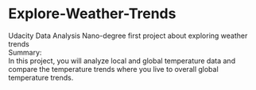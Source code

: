# Explore-Weather-Trends
Udacity Data Analysis Nano-degree first project about exploring weather trends<br>
Summary:<br>
In this project, you will analyze local and global temperature data and compare the temperature trends where you live to overall global temperature trends.
